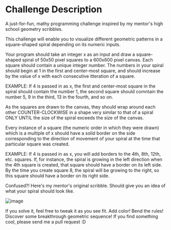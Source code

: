 # Challenge Description

A just-for-fun, mathy programming challenge inspired by my mentor's high school geometry scribbles. 

This challenge will enable you to visualize different geometric patterns in a square-shaped spiral depending on its numeric inputs.

Your program should take an integer x as an input and draw a square-shaped spiral of 50x50 pixel squares to a 600x600 pixel canvas. Each square should contain a unique integer number. The numbers in your spiral should begin at 1 in the first and center-most square, and should increase by the value of x with each consecutive itteration of a square. 

EXAMPLE: If 4 is passed in as x, the first and center-most square in the spiral should contain the number 1, the second square should comntain the number 5, 9 in the third, 13 in the fourth, and so on. 

As the squares are drawn to the canvas, they should wrap around each other COUNTER-CLOCKWISE in a shape very similar to that of a spiral ONLY UNTIL the size of the spiral exceeds the size of the canvas.

Every instance of a square (the numeric order in which they were drawn) which is a multiple of x should have a solid border on the side corresponding to the direction of movement of your spiral at the time that particular square was created. 

EXAMPLE: If 4 is passed in as x, you will add borders to the 4th, 8th, 12th, etc. squares. If, for instance, the spiral is growing in the left direction when the 4th square is created, that square should have a border on its left side. By the time you create square 8, the spiral will be growing to the right, so this square should have a border on its right side.

Confused?! Here's my mentor's original scribble. Should give you an idea of what your spiral should look like.

![image]()

If you solve it, feel free to tweak it as you see fit. Add color! Bend the rules! Discover some breakthrough geometric sequence! If you find something cool, please send me a pull request :D

